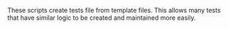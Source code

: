 These scripts create tests file from template files. This allows many tests that have similar logic to be created and maintained more easily.